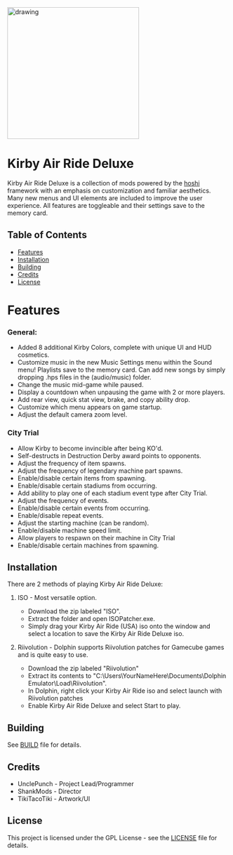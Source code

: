 <img src="https://github.com/UnclePunch/KAR-Deluxe/blob/main/art/main%20logo.png" alt="drawing" width="300"/>

# Kirby Air Ride Deluxe
Kirby Air Ride Deluxe is a collection of mods powered by the [hoshi](https://github.com/UnclePunch/hoshi) framework with an emphasis on customization and familiar aesthetics. Many new menus and UI elements are included to improve the user experience. All features are toggleable and their settings save to the memory card.

## Table of Contents
- [Features](#features)
- [Installation](#installation)
- [Building](#building)
- [Credits](#credits)
- [License](#license)

# Features

### General:
- Added 8 additional Kirby Colors, complete with unique UI and HUD cosmetics.
- Customize music in the new Music Settings menu within the Sound menu! Playlists save to the memory card. Can add new songs by simply dropping .hps files in the (audio/music) folder.
- Change the music mid-game while paused.
- Display a countdown when unpausing the game with 2 or more players.
- Add rear view, quick stat view, brake, and copy ability drop.
- Customize which menu appears on game startup.
- Adjust the default camera zoom level.

### City Trial
- Allow Kirby to become invincible after being KO'd.
- Self-destructs in Destruction Derby award points to opponents.
- Adjust the frequency of item spawns.
- Adjust the frequency of legendary machine part spawns.
- Enable/disable certain items from spawning.
- Enable/disable certain stadiums from occurring.
- Add ability to play one of each stadium event type after City Trial.
- Adjust the frequency of events.
- Enable/disable certain events from occurring.
- Enable/disable repeat events.
- Adjust the starting machine (can be random).
- Enable/disable machine speed limit.
- Allow players to respawn on their machine in City Trial
- Enable/disable certain machines from spawning.

## Installation
There are 2 methods of playing Kirby Air Ride Deluxe:
1. ISO - Most versatile option. 
   - Download the zip labeled "ISO".
   - Extract the folder and open ISOPatcher.exe.
   - Simply drag your Kirby Air Ride (USA) iso onto the window and select a location to save the Kirby Air Ride Deluxe iso.

2. Riivolution - Dolphin supports Riivolution patches for Gamecube games and is quite easy to use.
   - Download the zip labeled "Riivolution"
   - Extract its contents to "C:\Users\YourNameHere\Documents\Dolphin Emulator\Load\Riivolution".
   - In Dolphin, right click your Kirby Air Ride iso and select launch with Riivolution patches
   - Enable Kirby Air Ride Deluxe and select Start to play.

## Building
See [BUILD](BUILD.md) file for details.

## Credits
- UnclePunch - Project Lead/Programmer
- ShankMods - Director
- TikiTacoTiki - Artwork/UI

## License
This project is licensed under the GPL License - see the [LICENSE](LICENSE) file for details.
